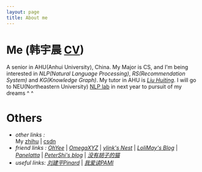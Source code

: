 ```yaml
---
layout: page
title: About me
---
```


# Me (韩宇晨 [CV](https://cdn.jsdelivr.net/gh/hannlp/Books@1.02/private/me_cv_en.pdf))

A senior in AHU(Anhui University), China. My Major is CS, and I'm being interested in *NLP(Natural Language Processing)*, *RS(Recommendation System)* and *KG(Knowledge Graph)*. My tutor in AHU is [*Liu Huiting*](http://cs.ahu.edu.cn/7d/7e/c11202a163198/page.htm). I will go to NEU(Northeastern University) [NLP lab](http://www.nlplab.com/) in next year to pursuit of my dreams ^ ^  

# Others
- *other links :*  
My [zhihu](https://www.zhihu.com/people/han-yu-chen-3) | [csdn](https://blog.csdn.net/qq_42734797)
- *friend links :*
[*OhYee*](https://www.oyohyee.com/) | [*OmegaXYZ*](https://www.omegaxyz.com/) | [*ylink's Nest*](http://ylinknest.top/) | [*LoliMay's Blog*](https://www.lolimay.cn) | [*Panelatta*](https://panelatta.top/) | [*PeterShi's blog*](http://littleblackte.com/) | [*没有胡子的猫*](http://39.96.68.13/)
- *useful links:*
[*刘建平Pinard*](https://www.cnblogs.com/pinard/) | [*我爱读PAMI*](http://blog.sciencenet.cn/home.php?mod=space&uid=205121)